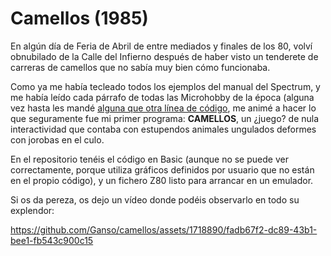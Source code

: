 # Camellos (1985)

En algún día de Feria de Abril de entre mediados y finales de los 80, volví obnubilado de la Calle del Infierno después de haber visto un tenderete de carreras de camellos que no sabía muy bien cómo funcionaba.

Como ya me había tecleado todos los ejemplos del manual del Spectrum, y me había leído cada párrafo de todas las Microhobby de la época (alguna vez hasta les mandé [alguna que otra línea de código](https://microhobby.speccy.cz/mhf/166/MH166_17.jpg), me animé a hacer lo que seguramente fue mi primer programa: **CAMELLOS**, un ¿juego? de nula interactividad que contaba con estupendos animales ungulados deformes con jorobas en el culo.

En el repositorio tenéis el código en Basic (aunque no se puede ver correctamente, porque utiliza gráficos definidos por usuario que no están en el propio código), y un fichero Z80 listo para arrancar en un emulador.

Si os da pereza, os dejo un vídeo donde podéis observarlo en todo su explendor:

https://github.com/Ganso/camellos/assets/1718890/fadb67f2-dc89-43b1-bee1-fb543c900c15
